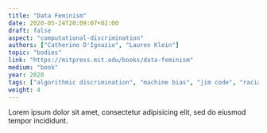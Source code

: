 ```yaml
---
title: "Data Feminism"
date: 2020-05-24T20:09:07+02:00
draft: false
aspect: "computational-discrimination"
authors: ["Catherine D'Ignazio", "Lauren Klein"]
topic: "bodies"
link: "https://mitpress.mit.edu/books/data-feminism"
medium: "book"
year: 2020
tags: ["algorithmic discrimination", "machine bias", "jim code", "racial hierarchies", "discriminatory designs"]
weight: 4
---
```

Lorem ipsum dolor sit amet, consectetur adipisicing elit, sed do eiusmod
tempor incididunt.